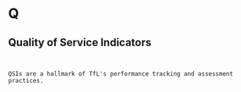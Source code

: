 # Q

## Quality of Service Indicators

```{dropdown}


```

```{sidebar} Transport for London (TfL)
QSIs are a hallmark of TfL's performance tracking and assessment practices.

```
